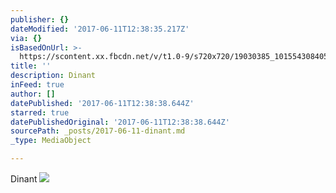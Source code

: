 ```yaml
---
publisher: {}
dateModified: '2017-06-11T12:38:35.217Z'
via: {}
isBasedOnUrl: >-
  https://scontent.xx.fbcdn.net/v/t1.0-9/s720x720/19030385_10155430840513156_3415008497121986944_n.jpg?oh=95f8def663ee706929ba497eaff03c0d&oe=59A02B34
title: ''
description: Dinant
inFeed: true
author: []
datePublished: '2017-06-11T12:38:38.644Z'
starred: true
datePublishedOriginal: '2017-06-11T12:38:38.644Z'
sourcePath: _posts/2017-06-11-dinant.md
_type: MediaObject

---
```

Dinant
![](https://scontent.xx.fbcdn.net/v/t1.0-9/s720x720/19030385_10155430840513156_3415008497121986944_n.jpg?oh=95f8def663ee706929ba497eaff03c0d&oe=59A02B34)